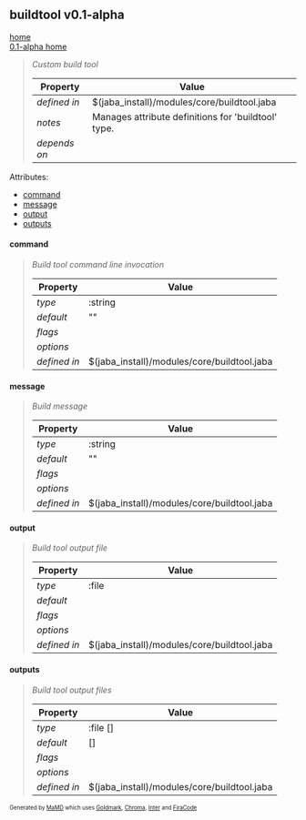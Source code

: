 ## buildtool v0.1-alpha
[home](../index.html)  
[0.1-alpha home](index.html)

> 
> _Custom build tool_
> 
> | Property | Value  |
> |-|-|
> | _defined in_ | $(jaba_install)/modules/core/buildtool.jaba |
> | _notes_ | Manages attribute definitions for 'buildtool' type.  |
> | _depends on_ |  |
> 

Attributes:  
- [command](#command)
- [message](#message)
- [output](#output)
- [outputs](#outputs)

<a id="command"></a>
#### command
> _Build tool command line invocation_
> 
> | Property | Value  |
> |-|-|
> | _type_ | :string |
> | _default_ | "" |
> | _flags_ |  |
> | _options_ |  |
> | _defined in_ | $(jaba_install)/modules/core/buildtool.jaba |
>
<a id="message"></a>
#### message
> _Build message_
> 
> | Property | Value  |
> |-|-|
> | _type_ | :string |
> | _default_ | "" |
> | _flags_ |  |
> | _options_ |  |
> | _defined in_ | $(jaba_install)/modules/core/buildtool.jaba |
>
<a id="output"></a>
#### output
> _Build tool output file_
> 
> | Property | Value  |
> |-|-|
> | _type_ | :file |
> | _default_ |  |
> | _flags_ |  |
> | _options_ |  |
> | _defined in_ | $(jaba_install)/modules/core/buildtool.jaba |
>
<a id="outputs"></a>
#### outputs
> _Build tool output files_
> 
> | Property | Value  |
> |-|-|
> | _type_ | :file [] |
> | _default_ | [] |
> | _flags_ |  |
> | _options_ |  |
> | _defined in_ | $(jaba_install)/modules/core/buildtool.jaba |
>
<sub><sup>Generated by <a href="https://github.com/ishani/MaMD">MaMD</a> which uses <a href="https://github.com/yuin/goldmark">Goldmark</a>, <a href="https://github.com/alecthomas/chroma">Chroma</a>, <a href="https://rsms.me/inter">Inter</a> and <a href="https://github.com/tonsky/FiraCode">FiraCode</a></sup></sub>
